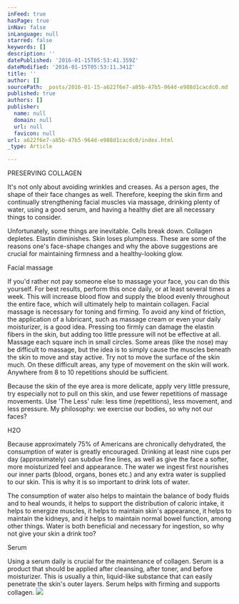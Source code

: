 ```yaml
---
inFeed: true
hasPage: true
inNav: false
inLanguage: null
starred: false
keywords: []
description: ''
datePublished: '2016-01-15T05:53:41.359Z'
dateModified: '2016-01-15T05:53:11.341Z'
title: ''
author: []
sourcePath: _posts/2016-01-15-a622f6e7-a85b-47b5-964d-e988d1cacdc0.md
published: true
authors: []
publisher:
  name: null
  domain: null
  url: null
  favicon: null
url: a622f6e7-a85b-47b5-964d-e988d1cacdc0/index.html
_type: Article

---
```

PRESERVING COLLAGEN

It's not only about avoiding wrinkles and creases. As a person
ages, the shape of their face changes as well. Therefore, keeping the skin firm
and continually strengthening facial muscles via massage, drinking plenty of
water, using a good serum, and having a healthy diet are all necessary things
to consider. 

Unfortunately, some things are inevitable. Cells break down.
Collagen depletes. Elastin diminishes. Skin loses plumpness. These are some of
the reasons one's face-shape changes and why the above suggestions are crucial
for maintaining firmness and a healthy-looking glow.

Facial massage

If you'd rather not pay someone else to massage your face,
you can do this yourself. For best results, perform this once daily, or at
least several times a week. This will increase blood flow and supply the blood
evenly throughout the entire face, which will ultimately help to maintain
collagen. Facial massage is necessary for toning and firming. To avoid any kind
of friction, the application of a lubricant, such as massage cream or even your
daily moisturizer, is a good idea. Pressing too firmly can damage the elastin
fibers in the skin, but adding too little pressure will not be effective at all.
Massage each square inch in small circles. Some areas (like the nose) may be
difficult to massage, but the idea is to simply cause the muscles beneath the
skin to move and stay active. Try not to move the surface of the skin much. On
these difficult areas, any type of movement on the skin will work. Anywhere
from 8 to 10 repetitions should be sufficient. 

Because the skin of the eye area is more delicate, apply very
little pressure, try especially not to pull on this skin, and use fewer
repetitions of massage movements. Use 'The Less' rule: less time (repetitions),
less movement, and less pressure. My philosophy: we exercise our bodies, so why
not our faces? 

H2O

Because approximately 75% of Americans are chronically
dehydrated, the consumption of water is greatly encouraged. Drinking at least nine
cups per day (approximately) can subdue fine lines, as well as give the face a softer,
more moisturized feel and appearance. The water we ingest first nourishes our
inner parts (blood, organs, bones etc.) and any extra water is supplied to our
skin. This is why it is so important to drink lots of water. 

The consumption of water also helps to maintain the balance
of body fluids and to heal wounds, it helps to support the distribution of
caloric intake, it helps to energize muscles, it helps to maintain skin's
appearance, it helps to maintain the kidneys, and it helps to maintain normal
bowel function, among other things. Water is both beneficial and necessary for
ingestion, so why not give your skin a drink too?

Serum

Using a serum daily is crucial for the maintenance of
collagen. Serum is a product that should be applied after cleansing, after
toner, and before moisturizer. This is usually a thin, liquid-like substance
that can easily penetrate the skin's outer layers. Serum helps with firming and
supports collagen. ![](https://the-grid-user-content.s3-us-west-2.amazonaws.com/aa4a797a-4bf0-476a-ad50-d7ef1841321e.jpg)